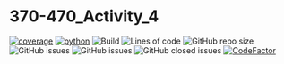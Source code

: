 # 370-470_Activity_4
[![coverage](https://raw.githubusercontent.com/danasiciliano/370-470_Activity_4/main/docs/images/coverage.svg)](https://pybuilder.io/)
[![python](https://raw.githubusercontent.com/danasiciliano/370-470_Activity_4/main/docs/images/python.svg)](https://www.python.org/downloads/)
![Build](https://github.com/danasiciliano/370-470_Activity_4/actions/workflows/build.yml/badge.svg)
![Lines of code](https://img.shields.io/tokei/lines/github/danasiciliano/370-470_Activity_4)
![GitHub repo size](https://img.shields.io/github/repo-size/danasiciliano/370-470_Activity_4)
![GitHub issues](https://img.shields.io/github/issues/danasiciliano/370-470_Activity_4)
![GitHub issues](https://img.shields.io/github/issues-raw/danasiciliano/370-470_Activity_4)
![GitHub closed issues](https://img.shields.io/github/issues-closed-raw/danasiciliano/370-470_Activity_4)
[![CodeFactor](https://www.codefactor.io/repository/github/danasiciliano/370-470_activity_4/badge)](https://www.codefactor.io/repository/github/danasiciliano/370-470_activity_4)
